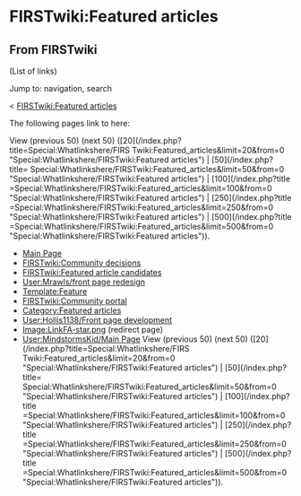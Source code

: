 # FIRSTwiki:Featured articles

## From FIRSTwiki

(List of links)

Jump to: navigation, search

< [FIRSTwiki:Featured articles](/index.php?title=FIRSTwiki:Featured_articles&redirect=no "FIRSTwiki:Featured articles")

The following pages link to here:

View (previous 50) (next 50) ([20](/index.php?title=Special:Whatlinkshere/FIRS
Twiki:Featured_articles&limit=20&from=0 "Special:Whatlinkshere/FIRSTwiki:Featured articles") | [50](/index.php?title=
Special:Whatlinkshere/FIRSTwiki:Featured_articles&limit=50&from=0 "Special:Whatlinkshere/FIRSTwiki:Featured articles") | [100](/index.php?title
=Special:Whatlinkshere/FIRSTwiki:Featured_articles&limit=100&from=0 "Special:Whatlinkshere/FIRSTwiki:Featured articles") | [250](/index.php?title
=Special:Whatlinkshere/FIRSTwiki:Featured_articles&limit=250&from=0 "Special:Whatlinkshere/FIRSTwiki:Featured articles") | [500](/index.php?title
=Special:Whatlinkshere/FIRSTwiki:Featured_articles&limit=500&from=0 "Special:Whatlinkshere/FIRSTwiki:Featured articles")).

- [Main Page](Main_Page "Main Page")
- [FIRSTwiki:Community decisions](FIRSTwiki:Community_decisions "FIRSTwiki:Community decisions")
- [FIRSTwiki:Featured article candidates](FIRSTwiki:Featured_article_candidates "FIRSTwiki:Featured article candidates")
- [User:Mrawls/front page redesign](User:Mrawls/front_page_redesign "User:Mrawls/front page redesign")
- [Template:Feature](Template:Feature "Template:Feature")
- [FIRSTwiki:Community portal](FIRSTwiki:Community_portal "FIRSTwiki:Community portal")
- [Category:Featured articles](Category:Featured_articles "Category:Featured articles")
- [User:Hollis1138/Front page development](User:Hollis1138/Front_page_development "User:Hollis1138/Front page development")
- [Image:LinkFA-star.png](/index.php?title=Image:LinkFA-star.png&redirect=no "Image:LinkFA-star.png") (redirect page)
- [User:MindstormsKid/Main Page](User:MindstormsKid/Main_Page "User:MindstormsKid/Main Page") View (previous 50) (next 50) ([20](/index.php?title=Special:Whatlinkshere/FIRS
  Twiki:Featured_articles&limit=20&from=0 "Special:Whatlinkshere/FIRSTwiki:Featured articles") | [50](/index.php?title=
  Special:Whatlinkshere/FIRSTwiki:Featured_articles&limit=50&from=0 "Special:Whatlinkshere/FIRSTwiki:Featured articles") | [100](/index.php?title
  =Special:Whatlinkshere/FIRSTwiki:Featured_articles&limit=100&from=0 "Special:Whatlinkshere/FIRSTwiki:Featured articles") | [250](/index.php?title
  =Special:Whatlinkshere/FIRSTwiki:Featured_articles&limit=250&from=0 "Special:Whatlinkshere/FIRSTwiki:Featured articles") | [500](/index.php?title
  =Special:Whatlinkshere/FIRSTwiki:Featured_articles&limit=500&from=0 "Special:Whatlinkshere/FIRSTwiki:Featured articles")).
